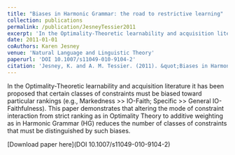 ```yaml
---
title: "Biases in Harmonic Grammar: the road to restrictive learning"
collection: publications
permalink: /publication/JesneyTessier2011
excerpt: 'In the Optimality-Theoretic learnability and acquisition literature it has been proposed that certain classes of constraints must be biased toward particular rankings (e.g., Markedness >> IO-Faith; Specific >> General IO-Faithfulness). This paper demonstrates that altering the mode of constraint interaction from strict ranking as in Optimality Theory to additive weighting as in Harmonic Grammar (HG) reduces the number of classes of constraints that must be distinguished by such biases.'
date: 2011-01-01
coAuthors: Karen Jesney
venue: 'Natural Language and Linguistic Theory'
paperurl: 'DOI 10.1007/s11049-010-9104-2'
citation: 'Jesney, K. and A. M. Tessier. (2011). &quot;Biases in Harmonic Grammar: the road to restrictive learning&quot; <i>Natural Language and Linguistic Theory</i> 29(1).'
---
```

<div class="amtText" markdown="1">
In the Optimality-Theoretic learnability and acquisition literature it has been proposed that certain classes of constraints must be biased toward particular rankings (e.g., Markedness >> IO-Faith; Specific >> General IO-Faithfulness). This paper demonstrates that altering the mode of constraint interaction from strict ranking as in Optimality Theory to additive weighting as in Harmonic Grammar (HG) reduces the number of classes of constraints that must be distinguished by such biases.

[Download paper here](DOI 10.1007/s11049-010-9104-2)
</div>
